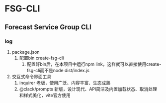 # FSG-CLI

## Forecast Service Group CLI

### log

1. package.json
   1. 配置bin create-fsg-cli
      1. 配置好bin后，在本项目中运行npm link，这样就可以直接使用create-fsg-cli而不是node dist/index.js
2. 交互式命令界面工具
   1. inquirer 老版，使用广泛、内容丰富、生态成熟
   2. @clack/prompts 新版，设计现代、API简洁及内置加载状态、取消处理和样式美化，vite官方使用
